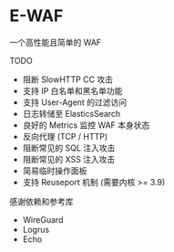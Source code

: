 # E-WAF

一个高性能且简单的 WAF

TODO

* 阻断 SlowHTTP CC 攻击
* 支持 IP 白名单和黑名单功能
* 支持 User-Agent 的过滤访问
* 日志转储至 ElasticsSearch
* 良好的 Metrics 监控 WAF 本身状态
* 反向代理 (TCP / HTTP)
* 阻断常见的 SQL 注入攻击
* 阻断常见的 XSS 注入攻击
* 简易临时操作面板
* 支持 Reuseport 机制 (需要内核 >= 3.9)

感谢依赖和参考库
* WireGuard
* Logrus
* Echo
